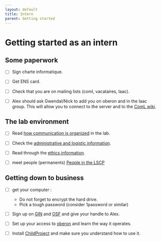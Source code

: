 ```yaml
---
layout: default
title: Intern
parent: Getting started
---
```


# Getting started as an intern

## Some paperwork
- [ ] Sign charte informatique.

- [ ] Get ENS card.

- [ ] Check that you are on mailing lists (coml, vacataires, laac).

- [ ] Alex should ask Gwendal/Nick to add you on oberon and in the laac group. This will allow you to connect to the server and to the [ComL wiki](https://wiki.cognitive-ml.fr/).

## The lab environment
- [ ] Read [how communication is organized](../communication) in the lab.

- [ ] Check the [administrative and logistic information](../logistics).

- [ ] Read through the [ethics information](../ethics).

- [ ] meet people (permanents)
[People in the LSCP]()

## Getting down to business

- [ ] get your computer :   

    - Do not forget to encrypt the hard drive.
    - Pick a tough password (consider 1password or similar)

- [ ] Sign up on [GIN](https://gin.g-node.org/) and [OSF](https://osf.io) and give your handle to Alex.

- [ ] Set up your access to [oberon](../oberon) and learn the way it operates.

- [ ] Install [ChildProject](../childproject) and make sure you understand how to use it.

<!--- Scripts that are required for this specific page. It won't be displayed. Keep that section after all markdown.
-->
<!--- Enables the checkboxes-->
<script>
var inp = document.getElementsByTagName("input");
for (var i = 0; i < inp.length; i++) {
    if ( inp[i].type == "checkbox" ) {
        inp[i].disabled=false;
    }
}
</script>